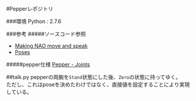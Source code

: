 #Pepperレポジトリ

###環境
Python : 2.7.6

###参考
#####ソースコード参照
- [Making NAO move and speak](https://community.aldebaran-robotics.com/doc/2-0/dev/python/making_nao_move.html)
- [Poses](https://community.aldebaran-robotics.com/doc/2-0/dev/python/examples/motion/poses.html?highlight=ptargetangles)

#####pepper仕様
[Pepper - Joints](https://community.aldebaran-robotics.com/doc/2-0/family/juliette_technical/joints_juliette.html)

##talk.py
pepperの両腕を`Stand`状態にした後、`Zero`の状態に持ってゆく。  
ただし、これはposeを決めたわけではなく、直接値を設定することにより実現している。

